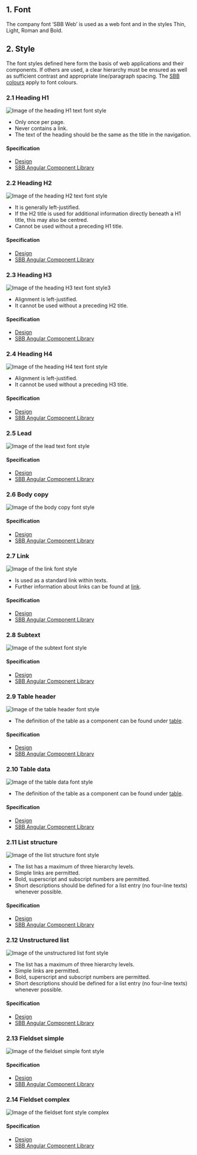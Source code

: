 ## 1. Font
The company font ‘SBB Web’ is used as a web font and in the styles Thin, Light, Roman and Bold.

## 2. Style
The font styles defined here form the basis of web applications and their components. If others are used, a clear hierarchy must be ensured as well as sufficient contrast and appropriate line/paragraph spacing. The [SBB colours](https://digital.sbb.ch/en/farben) apply to font colours.

### 2.1 Heading H1
![Image of the heading H1 text font style](https://raw.githubusercontent.com/sbb-design-systems/design-system-website-documentation/master/documentation/basics/typography/images/typo_h1.png 'class: image')
* Only once per page.
* Never contains a link.
* The text of the heading should be the same as the title in the navigation.

#### Specification
* [Design](https://www.sketch.com/s/80f12b3b-58e5-4b4c-98cd-c553bae18db0/a/GLdV0O#Inspector)
* [SBB Angular Component Library](https://sbb-angular.app.sbb.ch/latest/typography)

### 2.2 Heading H2
![Image of the heading H2 text font style](https://raw.githubusercontent.com/sbb-design-systems/design-system-website-documentation/master/documentation/basics/typography/images/typo_h2.png 'class: image')
* It is generally left-justified.
* If the H2 title is used for additional information directly beneath a H1 title, this may also be centred.
* Cannot be used without a preceding H1 title.

#### Specification
* [Design](https://www.sketch.com/s/80f12b3b-58e5-4b4c-98cd-c553bae18db0/a/OzREJm#Inspector)
* [SBB Angular Component Library](https://sbb-angular.app.sbb.ch/latest/typography)

### 2.3 Heading H3
![Image of the heading H3 text font style3](https://raw.githubusercontent.com/sbb-design-systems/design-system-website-documentation/master/documentation/basics/typography/images/typo_h3.png 'class: image')
* Alignment is left-justified.
* It cannot be used without a preceding H2 title.

#### Specification
* [Design](https://www.sketch.com/s/80f12b3b-58e5-4b4c-98cd-c553bae18db0/a/mjKVgP#Inspector)
* [SBB Angular Component Library](https://sbb-angular.app.sbb.ch/latest/typography)

### 2.4 Heading H4
![Image of the heading H4 text font style](https://raw.githubusercontent.com/sbb-design-systems/design-system-website-documentation/master/documentation/basics/typography/images/typo_h4.png 'class: image')
* Alignment is left-justified.
* It cannot be used without a preceding H3 title.

#### Specification
* [Design](https://www.sketch.com/s/80f12b3b-58e5-4b4c-98cd-c553bae18db0/a/DKwRD4#Inspector)
* [SBB Angular Component Library](https://sbb-angular.app.sbb.ch/latest/typography)

### 2.5 Lead
![Image of the lead text font style](https://raw.githubusercontent.com/sbb-design-systems/design-system-website-documentation/master/documentation/basics/typography/images/typo_lead.png 'class: image')

#### Specification
* [Design](https://www.sketch.com/s/80f12b3b-58e5-4b4c-98cd-c553bae18db0/a/apaOED#Inspector)
* [SBB Angular Component Library](https://sbb-angular.app.sbb.ch/latest/typography)


### 2.6 Body copy
![Image of the body copy font style](https://raw.githubusercontent.com/sbb-design-systems/design-system-website-documentation/master/documentation/basics/typography/images/typo_copy.png 'class: image')

#### Specification
* [Design](https://www.sketch.com/s/80f12b3b-58e5-4b4c-98cd-c553bae18db0/a/ApRlGR#Inspector)
* [SBB Angular Component Library](https://sbb-angular.app.sbb.ch/latest/typography)

### 2.7 Link
![Image of the link font style](https://raw.githubusercontent.com/sbb-design-systems/design-system-website-documentation/master/documentation/basics/typography/images/typo_link.png 'class: image')
* Is used as a standard link within texts.
* Further information about links can be found at [link](https://digital.sbb.ch/en/websites/components/link).

#### Specification
* [Design](https://www.sketch.com/s/80f12b3b-58e5-4b4c-98cd-c553bae18db0/a/0Z7bOG#Inspector)
* [SBB Angular Component Library](https://sbb-angular.app.sbb.ch/latest/typography)

### 2.8 Subtext
![Image of the subtext font style](https://raw.githubusercontent.com/sbb-design-systems/design-system-website-documentation/master/documentation/basics/typography/images/typo_subtext.png 'class: image')

#### Specification
* [Design](https://www.sketch.com/s/80f12b3b-58e5-4b4c-98cd-c553bae18db0/a/lgGpYz#Inspector)
* [SBB Angular Component Library](https://sbb-angular.app.sbb.ch/latest/typography)

### 2.9 Table header
![Image of the table header font style](https://raw.githubusercontent.com/sbb-design-systems/design-system-website-documentation/master/documentation/basics/typography/images/typo_table_header.png 'class: image')
* The definition of the table as a component can be found under [table](https://digital.sbb.ch/en/websites/components/table).

#### Specification
* [Design](https://www.sketch.com/s/80f12b3b-58e5-4b4c-98cd-c553bae18db0/a/kPQ1Yr#Inspector)
* [SBB Angular Component Library](https://sbb-angular.app.sbb.ch/latest/typography)

### 2.10 Table data
![Image of the table data font style](https://raw.githubusercontent.com/sbb-design-systems/design-system-website-documentation/master/documentation/basics/typography/images/typo_table_data.png 'class: image')
* The definition of the table as a component can be found under [table](https://digital.sbb.ch/en/websites/components/table).

#### Specification
* [Design](https://www.sketch.com/s/80f12b3b-58e5-4b4c-98cd-c553bae18db0/a/ozDKWL#Inspector)
* [SBB Angular Component Library](https://sbb-angular.app.sbb.ch/latest/typography)

### 2.11 List structure
![Image of the list structure font style](https://raw.githubusercontent.com/sbb-design-systems/design-system-website-documentation/master/documentation/basics/typography/images/typo_list_ordered.png 'class: image')
* The list has a maximum of three hierarchy levels.
* Simple links are permitted.
* Bold, superscript and subscript numbers are permitted.
* Short descriptions should be defined for a list entry (no four-line texts) whenever possible.

#### Specification
* [Design](https://www.sketch.com/s/80f12b3b-58e5-4b4c-98cd-c553bae18db0/a/Rvo8eW#Inspector)
* [SBB Angular Component Library](https://sbb-angular.app.sbb.ch/latest/typography)

### 2.12 Unstructured list
![Image of the unstructured list font style](https://raw.githubusercontent.com/sbb-design-systems/design-system-website-documentation/master/documentation/basics/typography/images/typo_list_unordered.png 'class: image')
* The list has a maximum of three hierarchy levels.
* Simple links are permitted.
* Bold, superscript and subscript numbers are permitted.
* Short descriptions should be defined for a list entry (no four-line texts) whenever possible.

#### Specification
* [Design](https://www.sketch.com/s/80f12b3b-58e5-4b4c-98cd-c553bae18db0/a/1JPWm5#Inspector)
* [SBB Angular Component Library](https://sbb-angular.app.sbb.ch/latest/typography)

### 2.13 Fieldset simple
![Image of the fieldset simple font style](https://raw.githubusercontent.com/sbb-design-systems/design-system-website-documentation/master/documentation/basics/typography/images/typo_fieldset_default.png 'class: image')

#### Specification
* [Design](https://www.sketch.com/s/80f12b3b-58e5-4b4c-98cd-c553bae18db0/a/pZKwWo#Inspector)
* [SBB Angular Component Library](https://sbb-angular.app.sbb.ch/latest/typography)

### 2.14 Fieldset complex
![Image of the fieldset font style complex](https://raw.githubusercontent.com/sbb-design-systems/design-system-website-documentation/master/documentation/basics/typography/images/typo_fieldset_nested.png 'class: image')

#### Specification
* [Design](https://www.sketch.com/s/80f12b3b-58e5-4b4c-98cd-c553bae18db0/a/VOobD8#Inspector)
* [SBB Angular Component Library](https://sbb-angular.app.sbb.ch/latest/typography)
